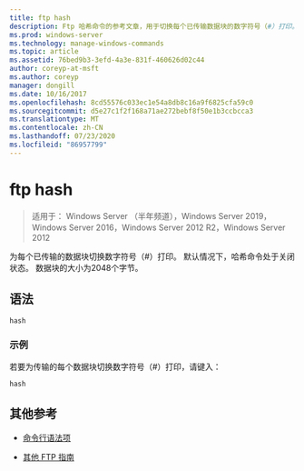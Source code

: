 ```yaml
---
title: ftp hash
description: Ftp 哈希命令的参考文章，用于切换每个已传输数据块的数字符号（#）打印。
ms.prod: windows-server
ms.technology: manage-windows-commands
ms.topic: article
ms.assetid: 76bed9b3-3efd-4a3e-831f-460626d02c44
author: coreyp-at-msft
ms.author: coreyp
manager: dongill
ms.date: 10/16/2017
ms.openlocfilehash: 8cd55576c033ec1e54a8db8c16a9f6825cfa59c0
ms.sourcegitcommit: d5e27c1f2f168a71ae272bebf8f50e1b3ccbcca3
ms.translationtype: MT
ms.contentlocale: zh-CN
ms.lasthandoff: 07/23/2020
ms.locfileid: "86957799"
---
```

# <a name="ftp-hash"></a>ftp hash

> 适用于： Windows Server （半年频道），Windows Server 2019，Windows Server 2016，Windows Server 2012 R2，Windows Server 2012

为每个已传输的数据块切换数字符号（#）打印。 默认情况下，哈希命令处于关闭状态。 数据块的大小为2048个字节。

## <a name="syntax"></a>语法

```
hash
```

### <a name="examples"></a>示例

若要为传输的每个数据块切换数字符号（#）打印，请键入：

```
hash
```

## <a name="additional-references"></a>其他参考

- [命令行语法项](command-line-syntax-key.md)

- [其他 FTP 指南](/previous-versions/orphan-topics/ws.10/cc756013(v=ws.10))
